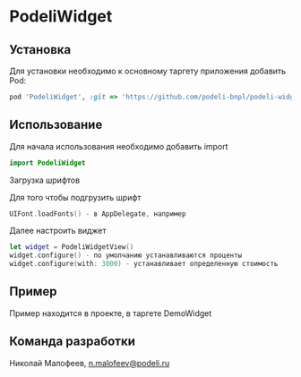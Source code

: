# PodeliWidget

## Установка

Для установки необходимо к основному таргету приложения добавить Pod:
```ruby
pod 'PodeliWidget', :git => 'https://github.com/podeli-bnpl/podeli-widget-ios.git', :tag => '0.0.9'
```

## Использование

Для начала использования необходимо добавить import
```swift
import PodeliWidget

```
Загрузка шрифтов

Для того чтобы подгрузить шрифт
```swift
UIFont.loadFonts() - в AppDelegate, например
```
Далее настроить виджет 
```swift
let widget = PodeliWidgetView()
widget.configure() - по умолчанию устанавливаются проценты
widget.configure(with: 3000) - устанавливает определенную стоимость
```

## Пример
Пример находится в проекте, в таргете DemoWidget

## Команда разработки

Николай Малофеев, n.malofeev@podeli.ru


